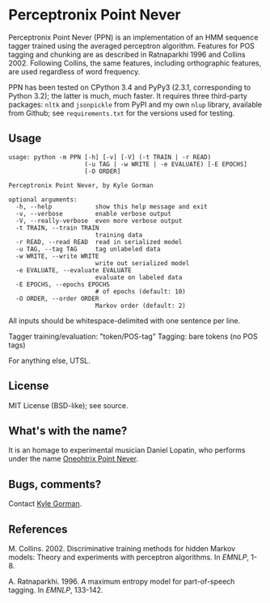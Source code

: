Perceptronix Point Never
========================

Perceptronix Point Never (PPN) is an implementation of an HMM sequence 
tagger trained using the averaged perceptron algorithm. Features for POS 
tagging and chunking are as described in Ratnaparkhi 1996 and Collins 2002.
Following Collins, the same features, including orthographic features, are
used regardless of word frequency.

PPN has been tested on CPython 3.4 and PyPy3 (2.3.1, corresponding to Python 3.2); the latter is much, much faster. It requires three third-party packages: `nltk` and `jsonpickle` from PyPI and my own `nlup` library, available from Github; see `requirements.txt` for the versions used for testing.

Usage
-----

    usage: python -m PPN [-h] [-v] [-V] (-t TRAIN | -r READ)
                         (-u TAG | -w WRITE | -e EVALUATE) [-E EPOCHS] 
                         [-O ORDER]

    Perceptronix Point Never, by Kyle Gorman
    
    optional arguments:
      -h, --help            show this help message and exit
      -v, --verbose         enable verbose output
      -V, --really-verbose  even more verbose output
      -t TRAIN, --train TRAIN
                            training data
      -r READ, --read READ  read in serialized model
      -u TAG, --tag TAG     tag unlabeled data
      -w WRITE, --write WRITE
                            write out serialized model
      -e EVALUATE, --evaluate EVALUATE
                            evaluate on labeled data
      -E EPOCHS, --epochs EPOCHS
                            # of epochs (default: 10)
      -O ORDER, --order ORDER
                            Markov order (default: 2)


All inputs should be whitespace-delimited with one sentence per line.

Tagger training/evaluation: "token/POS-tag"
Tagging: bare tokens (no POS tags)

For anything else, UTSL.

License
-------

MIT License (BSD-like); see source.

What's with the name?
---------------------

It is an homage to experimental musician Daniel Lopatin, who performs 
under the name [Oneohtrix Point Never](pointnever.com).

Bugs, comments?
---------------

Contact [Kyle Gorman](mailto:gormanky@ohsu.edu).

References
----------

M. Collins. 2002. Discriminative training methods for hidden Markov models: Theory and experiments with perceptron algorithms. In _EMNLP_, 1-8.

A. Ratnaparkhi. 1996. A maximum entropy model for part-of-speech tagging. In _EMNLP_, 133-142.
